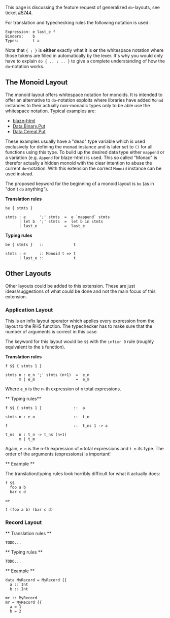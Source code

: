 
This page is discussing the feature request of generalized `do`-layouts, see ticket [\#5744](https://gitlab.haskell.org/ghc/ghc/issues/5744).


For translation and typechecking rules the following notation is used:

```wiki
Expression: e last_e f
Binders:    b
Types:      t a
```


Note that `{ ; }` is **either** exactly what it is **or** the whitespace notation where those tokens are filled in automatically by the lexer. It's why you would only have to explain `do { .. ; .. }` to give a complete understanding of how the `do`-notation works.

## The Monoid Layout


The monoid layout offers whitespace notation for monoids. It is intended to offer an alternative to `do`-notation exploits where libraries have added `Monad` instances to their actually non-monadic types only to be able use the whitespace notation. Typical examples are:

- [blaze-html](http://hackage.haskell.org/package/blaze-html)
- [Data.Binary.Put](http://hackage.haskell.org/packages/archive/binary/0.5.0.2/doc/html/Data-Binary-Put.html)
- [Data.Cereal.Put](http://hackage.haskell.org/packages/archive/cereal/0.3.5.0/doc/html/Data-Serialize-Put.html)


These examples usually have a "dead" type variable which is used exclusively for defining the monad instance and is later set to `()` for all functions using this type. To build up the desired data type either `mappend` or a variation (e.g. `Append` for blaze-html) is used. This so called "Monad" is therefor actually a hidden monoid with the clear intention to abuse the current `do`-notation. With this extension the correct `Monoid` instance can be used instead.


The proposed keyword for the beginning of a monoid layout is `be` (as in "don't `do` anything").

**Translation rules**

```wiki
be { stmts }

stmts : e      ';' stmts  =  e `mappend` stmts
      | let b  ';' stmts  =  let b in stmts
      | last_e            =  last_e
```

**Typing rules**

```wiki
be { stmts }   ::             t

stmts : e      :: Monoid t => t
      | last_e ::             t
```

## Other Layouts


Other layouts could be added to this extension. These are just ideas/suggestions of what could be done and not the main focus of this extension.

### Application Layout


This is an infix layout operator which applies every expression from the layout to the RHS function. The typechecker has to make sure that the number of arguments is correct in this case.


The keyword for this layout would be `$$` with the `infixr 0` rule (roughly equivalent to the `$` function).

**Translation rules**

```wiki
f $$ { stmts 1 }

stmts n : e_n ';' stmts (n+1)  =  e_n
      m | e_m                  =  e_m
```


Where `e_n` is the n-th expression of `m` total expressions.

** Typing rules**

```wiki
f $$ { stmts 1 }              ::  a

stmts n : e_n                 ::  t_n

f                             ::  t_ns 1 -> a

t_ns  n : t_n -> t_ns (n+1)
      m | t_m
```


Again, `e_n` is the n-th expression of `m` total expressions and `t_n` its type. The order of the arguments (expressions) is important!

** Example **


The translation/typing rules look horribly difficult for what it actually does:

```wiki
f $$
  foo a b
  bar c d

=>

f (foo a b) (bar c d)
```

### Record Layout

** Translation rules **

```wiki
TODO...
```

** Typing rules **

```wiki
TODO...
```

** Example **

```wiki
data MyRecord = MyRecord {{
  a :: Int
  b :: Int

mr :: MyRecord
mr = MyRecord {{
  a = 1
  b = 2
```